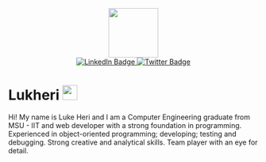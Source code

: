 <div id="header" align="center">
  <img src="https://media.giphy.com/media/M9gbBd9nbDrOTu1Mqx/giphy.gif" width="100"/>
</div>
<div id="badges" align="center">
  <a href="https://www.linkedin.com/in/luke-contrivida/">
    <img src="https://img.shields.io/badge/LinkedIn-blue?style=for-the-badge&logo=linkedin&logoColor=white" alt="LinkedIn Badge"/>
  </a>
  <a href="https://twitter.com/Luke_Heri">
    <img src="https://img.shields.io/badge/Twitter-blue?style=for-the-badge&logo=twitter&logoColor=white" alt="Twitter Badge"/>
  </a>
</div>
<div align="center">
<img src="https://komarev.com/ghpvc/?username=Lukheri&style=flat-square&color=blue" alt=""/>
</div>
<h1>
  Lukheri
  <img src="https://media.giphy.com/media/hvRJCLFzcasrR4ia7z/giphy.gif" width="30px"/>
</h1>
Hi! My name is Luke Heri and I am a Computer Engineering graduate from MSU - IIT and web developer with a strong foundation in programming. Experienced in object-oriented programming; developing; testing and debugging. Strong creative and analytical skills. Team player with an eye for detail.
